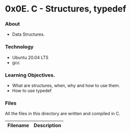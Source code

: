 # 0x0E. C - Structures, typedef

### About

* Data Structures.

### Technology

* Ubuntu 20.04 LTS
* gcc

### Learning Objectives.

* What are structures, when, why and how to use them.
* How to use typedef

### Files
All the files in this directory are written and compiled in C.

|Filename|Description|
|--------|-----------|

